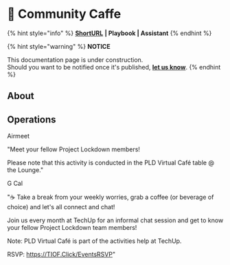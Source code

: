 # 🍹 Community Caffe

{% hint style="info" %}
[**ShortURL**](https://tiof.click/TUCC) **| Playbook | Assistant**
{% endhint %}



{% hint style="warning" %}
**NOTICE**

This documentation page is under construction.\
Should you want to be notified once it's published, [**let us know**](https://tiof.click/TIOFTarianUpdatesService).
{% endhint %}

## About





## Operations

Airmeet

"Meet your fellow Project Lockdown members!

Please note that this activity is conducted in the PLD Virtual Café table @ the Lounge."



G Cal

"☕ Take a break from your weekly worries, grab a coffee (or beverage of choice) and let's all connect and chat!

Join us every month at TechUp for an informal chat session and get to know your fellow Project Lockdown team members!

Note: PLD Virtual Café is part of the activities help at TechUp.

RSVP: https://TIOF.Click/EventsRSVP"









